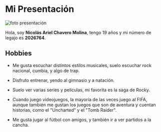# Mi Presentación

![foto presentación](https://user-images.githubusercontent.com/102828133/161616655-5208ef6b-a116-480c-8803-1a3f3d6c19fb.jpg)

Hola, soy **Nicolás Ariel Chavero Molina**, tengo 19 años y mi número de legajo es **2026764**.

## Hobbies

* Me gusta escuchar distintos estilos musicales, suelo escuchar rock nacional, cumbia, y algo de trap.

* Disfruto entrenar, yendo al gimnasio y a natación.

* Suelo ver varias series y películas, mi favorita es la saga de Rocky.

* Cuando juego videojuegos, la mayoría de las veces juego al FIFA, aunque también me gustan los juegos que son de aventura y cuentan historias, como el "Uncharted" y el "Tomb Raider".

* Me gusta jugar al fútbol con amigos, y también ir a ver partidos a la cancha.
